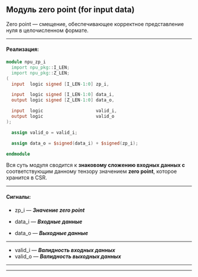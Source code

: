 ## Модуль zero point (for input data)

Zero point — смещение, обеспечивающее корректное представление нуля в целочисленном формате.

---

#### Реализация:

```verilog
module npu_zp_i
  import npu_pkg::I_LEN;
  import npu_pkg::Z_LEN;
(
  input  logic signed [I_LEN-1:0] zp_i,

  input  logic signed [I_LEN-1:0] data_i,
  output logic signed [Z_LEN-1:0] data_o,

  input  logic                    valid_i,
  output logic                    valid_o
);

  assign valid_o = valid_i;

  assign data_o = $signed(data_i) + $signed(zp_i);

endmodule
```

Вся суть модуля сводится к **знаковому сложению входных данных с** соответствующим данному тензору значением **zero point**, которое хранится в CSR.

---

#### Сигналы:

* zp_i   — ***Значение zero point***

* data_i — ***Входные данные***
* data_o — ***Выходные данные***

---

* valid_i — ***Валидность входных данных***
* valid_o — ***Валидность выходных данных***

---
---
